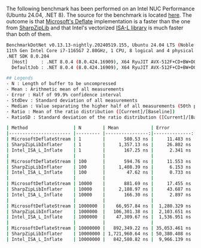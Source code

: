 The following benchmark has been performed on an Intel NUC Performance (Ubuntu 24.04, .NET 8). The source for the benchmark is located [here](https://github.com/Apollo3zehn/PureHDF/tree/master/benchmarks/PureHDF.Benchmarks). The outcome is that [Microsoft's Deflate](https://docs.microsoft.com/de-de/dotnet/api/system.io.compression.deflatestream?view=net-5.0) implementation is a faster than the one from [SharpZipLib](https://icsharpcode.github.io/SharpZipLib/help/api/ICSharpCode.SharpZipLib.Zip.Compression.Streams.InflaterInputStream.html) and that Intel's vectorized [ISA-L library](https://github.com/intel/isa-l) is much faster than both of them.

```bash
BenchmarkDotNet v0.13.13-nightly.20240519.155, Ubuntu 24.04 LTS (Noble Numbat)
11th Gen Intel Core i7-1165G7 2.80GHz, 1 CPU, 8 logical and 4 physical cores
.NET SDK 8.0.204
  [Host]     : .NET 8.0.4 (8.0.424.16909), X64 RyuJIT AVX-512F+CD+BW+DQ+VL+VBMI
  DefaultJob : .NET 8.0.4 (8.0.424.16909), X64 RyuJIT AVX-512F+CD+BW+DQ+VL+VBMI

## Legends
- N : Length of buffer to be uncompressed
- Mean : Arithmetic mean of all measurements
- Error : Half of 99.9% confidence interval
- StdDev : Standard deviation of all measurements
- Median : Value separating the higher half of all measurements (50th percentile)
- Ratio : Mean of the ratio distribution ([Current]/[Baseline])
- RatioSD : Standard deviation of the ratio distribution ([Current]/[Baseline])

| Method                 | N        | Mean            | Error         | StdDev         | Median          | Ratio | RatioSD |
|----------------------- |--------- |----------------:|--------------:|---------------:|----------------:|------:|--------:|
| MicrosoftDeflateStream | 1        |       580.53 ns |     11.483 ns |      15.718 ns |       579.17 ns |  1.00 |    0.04 |
| SharpZipLibInflater    | 1        |     1,357.13 ns |     26.802 ns |      44.037 ns |     1,344.15 ns |  2.34 |    0.10 |
| Intel_ISA_L_Inflate    | 1        |       167.25 ns |      2.341 ns |       2.189 ns |       166.66 ns |  0.29 |    0.01 |
|                        |          |                 |               |                |                 |       |         |
| MicrosoftDeflateStream | 100      |       594.76 ns |     11.553 ns |      16.569 ns |       583.83 ns |  1.00 |    0.04 |
| SharpZipLibInflater    | 100      |     1,408.39 ns |      6.153 ns |       5.138 ns |     1,409.45 ns |  2.37 |    0.06 |
| Intel_ISA_L_Inflate    | 100      |        47.62 ns |      0.733 ns |       0.612 ns |        47.33 ns |  0.08 |    0.00 |
|                        |          |                 |               |                |                 |       |         |
| MicrosoftDeflateStream | 10000    |       881.69 ns |     17.455 ns |      16.327 ns |       883.98 ns |  1.00 |    0.03 |
| SharpZipLibInflater    | 10000    |     2,188.97 ns |     43.687 ns |      97.712 ns |     2,149.59 ns |  2.48 |    0.12 |
| Intel_ISA_L_Inflate    | 10000    |       166.30 ns |      2.897 ns |       2.568 ns |       165.18 ns |  0.19 |    0.00 |
|                        |          |                 |               |                |                 |       |         |
| MicrosoftDeflateStream | 1000000  |    66,957.84 ns |  1,280.329 ns |   1,197.621 ns |    67,591.70 ns |  1.00 |    0.02 |
| SharpZipLibInflater    | 1000000  |   106,301.38 ns |  2,103.651 ns |   3,572.159 ns |   105,601.44 ns |  1.59 |    0.06 |
| Intel_ISA_L_Inflate    | 1000000  |    47,309.67 ns |  1,536.951 ns |   4,458.973 ns |    45,740.13 ns |  0.71 |    0.07 |
|                        |          |                 |               |                |                 |       |         |
| MicrosoftDeflateStream | 10000000 |   892,349.22 ns | 35,053.461 ns | 100,574.957 ns |   850,217.88 ns |  1.01 |    0.15 |
| SharpZipLibInflater    | 10000000 | 1,721,960.64 ns | 50,380.408 ns | 148,547.780 ns | 1,696,493.19 ns |  1.95 |    0.26 |
| Intel_ISA_L_Inflate    | 10000000 |   842,580.82 ns |  9,966.139 ns |   9,322.332 ns |   841,543.17 ns |  0.95 |    0.10 |